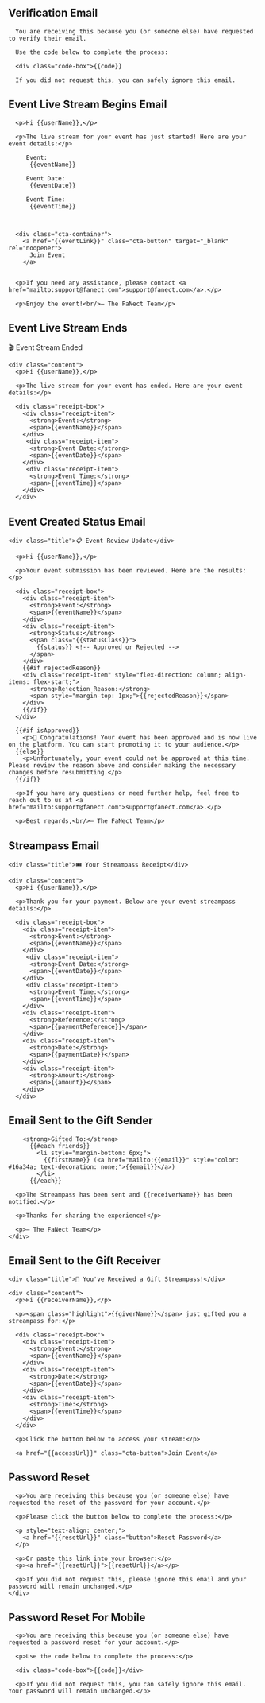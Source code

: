##  Verification Email
      You are receiving this because you (or someone else) have requested to verify their email.

      Use the code below to complete the process:

      <div class="code-box">{{code}}

      If you did not request this, you can safely ignore this email.


## Event Live Stream Begins Email
      <p>Hi {{userName}},</p>

      <p>The live stream for your event has just started! Here are your event details:</p>

         Event:
          {{eventName}}
    
         Event Date:
          {{eventDate}}
    
         Event Time:
          {{eventTime}}
    
    

      <div class="cta-container">
        <a href="{{eventLink}}" class="cta-button" target="_blank" rel="noopener">
          Join Event
        </a>
    

      <p>If you need any assistance, please contact <a href="mailto:support@fanect.com">support@fanect.com</a>.</p>

      <p>Enjoy the event!<br/>— The FaNect Team</p>


## Event Live Stream Ends
<div class="title">🎬 Event Stream Ended</div>

    <div class="content">
      <p>Hi {{userName}},</p>

      <p>The live stream for your event has ended. Here are your event details:</p>

      <div class="receipt-box">
        <div class="receipt-item">
          <strong>Event:</strong>
          <span>{{eventName}}</span>
        </div>
         <div class="receipt-item">
          <strong>Event Date:</strong>
          <span>{{eventDate}}</span>
        </div>
         <div class="receipt-item">
          <strong>Event Time:</strong>
          <span>{{eventTime}}</span>
        </div>
      </div>

## Event Created Status Email

    <div class="title">📋 Event Review Update</div>

      <p>Hi {{userName}},</p>

      <p>Your event submission has been reviewed. Here are the results:</p>

      <div class="receipt-box">
        <div class="receipt-item">
          <strong>Event:</strong>
          <span>{{eventName}}</span>
        </div>
        <div class="receipt-item">
          <strong>Status:</strong>
          <span class="{{statusClass}}">
            {{status}} <!-- Approved or Rejected -->
          </span>
        </div>
        {{#if rejectedReason}}
        <div class="receipt-item" style="flex-direction: column; align-items: flex-start;">
          <strong>Rejection Reason:</strong>
          <span style="margin-top: 1px;">{{rejectedReason}}</span>
        </div>
        {{/if}}
      </div>

      {{#if isApproved}}
        <p>🎉 Congratulations! Your event has been approved and is now live on the platform. You can start promoting it to your audience.</p>
      {{else}}
        <p>Unfortunately, your event could not be approved at this time. Please review the reason above and consider making the necessary changes before resubmitting.</p>
      {{/if}}

      <p>If you have any questions or need further help, feel free to reach out to us at <a href="mailto:support@fanect.com">support@fanect.com</a>.</p>

      <p>Best regards,<br/>— The FaNect Team</p>


## Streampass Email

    <div class="title">🎟️ Your Streampass Receipt</div>

    <div class="content">
      <p>Hi {{userName}},</p>

      <p>Thank you for your payment. Below are your event streampass details:</p>

      <div class="receipt-box">
        <div class="receipt-item">
          <strong>Event:</strong>
          <span>{{eventName}}</span>
        </div>
         <div class="receipt-item">
          <strong>Event Date:</strong>
          <span>{{eventDate}}</span>
        </div>
         <div class="receipt-item">
          <strong>Event Time:</strong>
          <span>{{eventTime}}</span>
        </div>
        <div class="receipt-item">
          <strong>Reference:</strong>
          <span>{{paymentReference}}</span>
        </div>
        <div class="receipt-item">
          <strong>Date:</strong>
          <span>{{paymentDate}}</span>
        </div>
        <div class="receipt-item">
          <strong>Amount:</strong>
          <span>{{amount}}</span>
        </div>
      </div>


## Email Sent to the Gift Sender
        <strong>Gifted To:</strong>
          {{#each friends}}
            <li style="margin-bottom: 6px;">
              {{firstName}} (<a href="mailto:{{email}}" style="color: #16a34a; text-decoration: none;">{{email}}</a>)
            </li>
          {{/each}}

      <p>The Streampass has been sent and {{receiverName}} has been notified.</p>

      <p>Thanks for sharing the experience!</p>

      <p>— The FaNect Team</p>
    </div>


## Email Sent to the Gift Receiver
    <div class="title">🎁 You've Received a Gift Streampass!</div>

    <div class="content">
      <p>Hi {{receiverName}},</p>

      <p><span class="highlight">{{giverName}}</span> just gifted you a streampass for:</p>

      <div class="receipt-box">
        <div class="receipt-item">
          <strong>Event:</strong>
          <span>{{eventName}}</span>
        </div>
        <div class="receipt-item">
          <strong>Date:</strong>
          <span>{{eventDate}}</span>
        </div>
        <div class="receipt-item">
          <strong>Time:</strong>
          <span>{{eventTime}}</span>
        </div>
      </div>

      <p>Click the button below to access your stream:</p>

      <a href="{{accessUrl}}" class="cta-button">Join Event</a>


## Password Reset
      <p>You are receiving this because you (or someone else) have requested the reset of the password for your account.</p>

      <p>Please click the button below to complete the process:</p>

      <p style="text-align: center;">
        <a href="{{resetUrl}}" class="button">Reset Password</a>
      </p>

      <p>Or paste this link into your browser:</p>
      <p><a href="{{resetUrl}}">{{resetUrl}}</a></p>

      <p>If you did not request this, please ignore this email and your password will remain unchanged.</p>
    </div>

## Password Reset For Mobile
      <p>You are receiving this because you (or someone else) have requested a password reset for your account.</p>

      <p>Use the code below to complete the process:</p>

      <div class="code-box">{{code}}</div>

      <p>If you did not request this, you can safely ignore this email. Your password will remain unchanged.</p>
